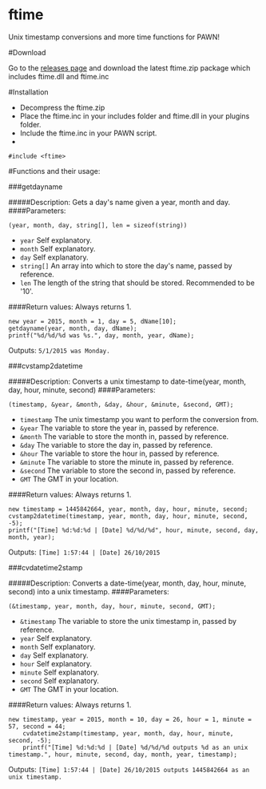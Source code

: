 # ftime
Unix timestamp conversions and more time functions for PAWN!

#Download

Go to the [releases page](https://github.com/ThreeKingz/ftime/releases/tag/ftime) and download the latest ftime.zip package which includes ftime.dll and ftime.inc


#Installation

- Decompress the ftime.zip
- Place the ftime.inc in your includes folder and ftime.dll in your plugins folder.
- Include the ftime.inc in your PAWN script.
- 
```pawn
#include <ftime> 
```

#Functions and their usage:

###getdayname

#####Description: 
      Gets a day's name given a year, month and day.
####Parameters:
```pawn
(year, month, day, string[], len = sizeof(string))
```
* `year`                 Self explanatory.
* `month`                Self explanatory.
* `day`                  Self explanatory.
* `string[]`             An array into which to store the day's name, passed by reference.
* `len`                  The length of the string that should be stored. Recommended to be '10'.

####Return values:
    Always returns 1.

```pawn
new year = 2015, month = 1, day = 5, dName[10];
getdayname(year, month, day, dName);
printf("%d/%d/%d was %s.", day, month, year, dName);
```
Outputs: `5/1/2015 was Monday.`

###cvstamp2datetime

#####Description: 
      Converts a unix timestamp to date-time(year, month, day, hour, minute, second)
####Parameters:
```pawn
(timestamp, &year, &month, &day, &hour, &minute, &second, GMT);
```
* `timestamp`            The unix timestamp you want to perform the conversion from.
* `&year`                The variable to store the year in, passed by reference.
* `&month`               The variable to store the month in, passed by reference.
* `&day`                 The variable to store the day in, passed by reference.
* `&hour`                The variable to store the hour in, passed by reference.
* `&minute`              The variable to store the minute in, passed by reference.
* `&second`              The variable to store the second in, passed by reference.
* `GMT`                  The GMT in your location.

####Return values:
    Always returns 1.

```pawn
new timestamp = 1445842664, year, month, day, hour, minute, second;
cvstamp2datetime(timestamp, year, month, day, hour, minute, second, -5);
printf("[Time] %d:%d:%d | [Date] %d/%d/%d", hour, minute, second, day, month, year);
```
Outputs: `[Time] 1:57:44 | [Date] 26/10/2015`


###cvdatetime2stamp

#####Description: 
      Converts a date-time(year, month, day, hour, minute, second) into a unix timestamp.
####Parameters:
```pawn
(&timestamp, year, month, day, hour, minute, second, GMT);
```
* `&timestamp`            The variable to store the unix timestamp in, passed by reference.
* `year`                Self explanatory.
* `month`              Self explanatory.
* `day`                 Self explanatory.
* `hour`                Self explanatory.
* `minute`              Self explanatory.
* `second`             Self explanatory.
* `GMT`                  The GMT in your location.

####Return values:
    Always returns 1.

```pawn
new timestamp, year = 2015, month = 10, day = 26, hour = 1, minute = 57, second = 44;
	cvdatetime2stamp(timestamp, year, month, day, hour, minute, second, -5);
	printf("[Time] %d:%d:%d | [Date] %d/%d/%d outputs %d as an unix timestamp.", hour, minute, second, day, month, year, timestamp);
```
Outputs: `[Time] 1:57:44 | [Date] 26/10/2015 outputs 1445842664 as an unix timestamp.`



